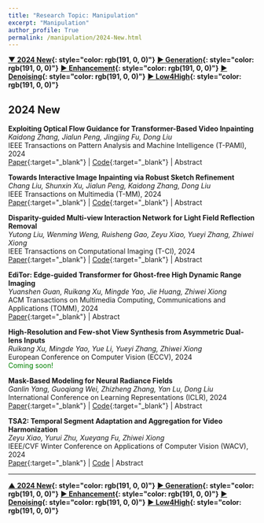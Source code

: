 ```yaml
---
title: "Research Topic: Manipulation"
excerpt: "Manipulation"
author_profile: True
permalink: /manipulation/2024-New.html
---
```


**[▼ 2024 New](/manipulation/2024-New){: style="color: rgb(191, 0, 0)"}**
**[▶ Generation](/manipulation/editing-generation){: style="color: rgb(191, 0, 0)"}**
**[▶ Enhancement](/manipulation/hdr-enhancement){: style="color: rgb(191, 0, 0)"}**
**[▶ Denoising](/manipulation/Denoising){: style="color: rgb(191, 0, 0)"}**
**[▶ Low4High](/manipulation/low-for-high){: style="color: rgb(191, 0, 0)"}**

## 2024 New

**Exploiting Optical Flow Guidance for Transformer-Based Video Inpainting** <br>
_Kaidong Zhang, Jialun Peng, Jingjing Fu, Dong Liu_ <br>
<span><pub>IEEE Transactions on Pattern Analysis and Machine Intelligence (T-PAMI), 2024</pub></span> <br>
[Paper](https://ieeexplore.ieee.org/document/10418551){:target="\_blank"} |
[Code](https://github.com/hitachinsk/FGT){:target="\_blank"} |
<a onclick='expandABS("Kaidong_pami24")'> Abstract </a>

<div style="display: none;" class=abs id="Kaidong_pami24"><br>
Transformers have been widely used for video processing owing to the multi-head self attention (MHSA) mechanism. However, the MHSA mechanism encounters an intrinsic difficulty for video inpainting, since the features associated with the corrupted regions are degraded and incur inaccurate self attention. This problem, termed query degradation, may be mitigated by first completing optical flows and then using the flows to guide the self attention, which was verified in our previous work – flow-guided transformer (FGT). We further exploit the flow guidance and propose FGT++ to pursue more effective and efficient video inpainting. First, we design a lightweight flow completion network by using local aggregation and edge loss. Second, to address the query degradation, we propose a flow guidance feature integration module, which uses the motion discrepancy to enhance the features, together with a flow-guided feature propagation module that warps the features according to the flows. Third, we decouple the transformer along the temporal and spatial dimensions, where flows are used to select the tokens through a temporally deformable MHSA mechanism, and global tokens are combined with the inner-window local tokens through a dual-perspective MHSA mechanism. FGT++ is experimentally evaluated to be outperforming the existing video inpainting networks qualitatively and quantitatively.

</div>

**Towards Interactive Image Inpainting via Robust Sketch Refinement** <br>
_Chang Liu, Shunxin Xu, Jialun Peng, Kaidong Zhang, Dong Liu_ <br>
<span><pub>IEEE Transactions on Multimedia (T-MM), 2024</pub></span> <br>
[Paper](https://ieeexplore.ieee.org/document/10533842){:target="\_blank"} |
[Code](https://github.com/AlonzoLeeeooo/SketchRefiner){:target="\_blank"} |
<a onclick='expandABS("Chang_tmm24")'> Abstract </a>

<div style="display: none;" class=abs id="Chang_tmm24"><br>
One tough problem of image inpainting is to restore complex structures in the corrupted regions. It motivates interactive image inpainting which leverages additional hints, e.g., sketches, to assist the inpainting process. A sketch is simple and intuitive for end users to provide, but meanwhile has free forms with much randomness. Such randomness may confuse the inpainting models, and incur severe artifacts in completed images. To better facilitate image inpainting with sketch guidance, we propose a two-stage image inpainting system, termed SketchRefiner. The first stage of our approach serves as a data provider that simulates real sketches and derives the capability of sketch calibration from the simulated data. In the second stage, our approach aligns the sketch guidance with the inpainting process so as to elevate image inpainting with sketches. We also propose a real-world test protocol to address the evaluation of inpainting methods upon practical applications with user sketches. Experimental results on three prevailing benchmark datasets, i.e., CelebA-HQ, Places2, and ImageNet, and the proposed test protocol demonstrate the state-of-the-art performance of our approach, and its great potentials upon real-world applications. Further analyses illustrate that our approach effectively utilizes sketch information as guidance and eliminates the artifacts due to the free-form sketches.

</div>

**Disparity-guided Multi-view Interaction Network for Light Field Reflection Removal** <br>
_Yutong Liu, Wenming Weng, Ruisheng Gao, Zeyu Xiao, Yueyi Zhang, Zhiwei Xiong_ <br>
<span><pub>IEEE Transactions on Computational Imaging (T-CI), 2024</pub></span> <br>
[Paper](https://ieeexplore.ieee.org/document/10510261?source=authoralert){:target="\_blank"} |
[Code](https://github.com/Yutong2022/LFRR?tab=readme-ov-file){:target="\_blank"} |
<a onclick='expandABS("yutong_tci24")'> Abstract </a>

<div style="display: none;" class=abs id="yutong_tci24"><br>
Light field (LF) imaging presents a promising avenue for reflection removal, owing to its ability of reliable depth perception and utilization of complementary texture details from multiple sub-aperture images (SAIs). However, the domain shifts between real-world and synthetic scenes, as well as the challenge of embedding transmission information across SAIs pose the main obstacles in this task. In this paper, we conquer the above challenges from the perspectives of data and network, respectively. To mitigate domain shifts, we propose an efficient data synthesis strategy for simulating realistic reflection scenes, and build the largest ever LF reflection dataset containing 420 synthetic scenes and 70 real-world scenes. To enable the transmission information embedding across SAIs, we propose a novel D isparity-guided M ulti-view I nteraction Net work (DMINet) for LF reflection removal. DMINet mainly consists of a transmission disparity estimation (TDE) module and a center-side interaction (CSI) module. The TDE module aims to predict transmission disparity by filtering out reflection disturbances, while the CSI module is responsible for the transmission integration which adopts the central view as the bridge for the propagation conducted between different SAIs. Compared with existing reflection removal methods for LF input, DMINet achieves a distinct performance boost with merits of efficiency and robustness, especially for scenes with complex depth variations.

</div>

**EdiTor: Edge-guided Transformer for Ghost-free High Dynamic Range Imaging** <br>
_Yuanshen Guan, Ruikang Xu, Mingde Yao, Jie Huang, Zhiwei Xiong_ <br>
<span><pub>ACM Transactions on Multimedia Computing, Communications and Applications (TOMM), 2024</pub></span> <br>
[Paper](https://dl.acm.org/doi/10.1145/3657293){:target="\_blank"} |
<a onclick='expandABS("yuanshen_tomm24")'> Abstract </a>

<div style="display: none;" class=abs id="yuanshen_tomm24"><br>
Synthesizing the high dynamic range (HDR) image from multi-exposure images has been extensively studied by exploiting convolutional neural networks (CNNs) recently. Despite the remarkable progress, existing CNN-based methods have the intrinsic limitation of local receptive field, which hinders the model’s capability of capturing long-range correspondence and large motions across under/over-exposure images, resulting in ghosting artifacts of dynamic scenes. To address the above challenge, we propose a novel Edge-guided Transformer framework (EdiTor) customized for ghost-free HDR reconstruction, where the long-range motions across different exposures can be delicately modeled by incorporating the edge prior. Specifically, EdiTor calculates patch-wise correlation maps on both image and edge domains, enabling the network to effectively model the global movements and the fine-grained shifts across multiple exposures. Based on this framework, we further propose an exposure-masked loss to adaptively compensate for the severely distorted regions (e.g., highlights and shadows). Experiments demonstrate that EdiTor outperforms state-of-the-art methods both quantitatively and qualitatively, achieving appealing HDR visualization with unified textures and colors.
</div>

**High-Resolution and Few-shot View Synthesis from Asymmetric Dual-lens Inputs** <br>
_Ruikang Xu, Mingde Yao, Yue Li, Yueyi Zhang, Zhiwei Xiong_ <br>
<span><pub>European Conference on Computer Vision (ECCV), 2024</pub></span> <br>
<span style="color: green;"> Coming soon! </span>

**Mask-Based Modeling for Neural Radiance Fields** <br>
_Ganlin Yang, Guoqiang Wei, Zhizheng Zhang, Yan Lu, Dong Liu_ <br>
<span><pub>International Conference on Learning Representations (ICLR), 2024</pub></span> <br>
[Paper](https://arxiv.org/abs/2304.04962){:target="\_blank"} |
[Code](https://github.com/Ganlin-Yang/MRVM-NeRF){:target="\_blank"} |
<a onclick='expandABS("Ganlin_iclr24")'> Abstract </a>

<div style="display: none;" class=abs id="Ganlin_iclr24"><br>
Most Neural Radiance Fields (NeRFs) exhibit limited generalization capabilities,which restrict their applicability in representing multiple scenes using a single model. To address this problem, existing generalizable NeRF methods simply condition the model on image features. These methods still struggle to learn precise global representations over diverse scenes since they lack an effective mechanism for interacting among different points and views. In this work, we unveil that 3D implicit representation learning can be significantly improved by mask-based modeling. Specifically, we propose masked ray and view modeling for generalizable NeRF (MRVM-NeRF), which is a self-supervised pretraining target to predict complete scene representations from partially masked features along each ray. With this pretraining target, MRVM-NeRF enables better use of correlations across different rays and views as the geometry priors, which thereby strengthens the capability of capturing intricate details within the scenes and boosts the generalization capability across different scenes. Extensive experiments demonstrate the effectiveness of our proposed MRVM-NeRF on both synthetic and real-world datasets, qualitatively and quantitatively. Besides, we also conduct experiments to show the compatibility of our proposed method with various backbones and its superiority under few-shot cases.

</div>

**TSA2: Temporal Segment Adaptation and Aggregation for Video Harmonization** <br>
_Zeyu Xiao, Yurui Zhu, Xueyang Fu, Zhiwei Xiong_ <br>
<span><pub>IEEE/CVF Winter Conference on Applications of Computer Vision (WACV), 2024</pub></span> <br>
[Paper](https://openaccess.thecvf.com/content/WACV2024/html/Xiao_TSA2_Temporal_Segment_Adaptation_and_Aggregation_for_Video_Harmonization_WACV_2024_paper.html){:target="\_blank"} |
[Code](https://github.com/zeyuxiao1997/TSA) |
<a onclick='expandABS("xiao24wacv")'> Abstract </a>

<div style="display: none;" class=abs id="xiao24wacv"><br>
Video composition merges the foreground and background of different videos, presenting challenges due to variations in capture conditions (e.g., saturation, brightness, and contrast). Video harmonization is a vital process in achieving a realistic composite by seamlessly adjusting the foreground's appearance to match the background. In this paper, we propose TSA2, a novel method for video harmonization that incorporates temporal segment adaptation and aggregation. TSA2 divides the inharmonious input sequence into temporal segments, each corresponding to a different frame rate, allowing effective utilization of complementary information within each segment. The method includes the Temporal Segment Adaptation module, which learns and remaps the distribution difference between background and foreground regions, and the Temporal Segment Aggregation module, which emphasizes and aggregates cross-segment information through element-wise correlations. Experimental results demonstrate that TSA2 outperforms advanced image and video harmonization methods quantitatively and qualitatively.

</div>

---

**[▲ 2024 New](/manipulation/2024-New){: style="color: rgb(191, 0, 0)"}**
**[▶ Generation](/manipulation/editing-generation){: style="color: rgb(191, 0, 0)"}**
**[▶ Enhancement](/manipulation/hdr-enhancement){: style="color: rgb(191, 0, 0)"}**
**[▶ Denoising](/manipulation/Denoising){: style="color: rgb(191, 0, 0)"}**
**[▶ Low4High](/manipulation/low-for-high){: style="color: rgb(191, 0, 0)"}**
